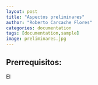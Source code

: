 ```yaml
---
layout: post
title: "Aspectos preliminares"
author: "Roberto Carcache Flores"
categories: documentation
tags: [documentation,sample]
image: preliminares.jpg
---
```


## Prerrequisitos:
El 
